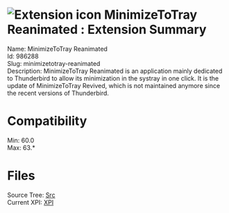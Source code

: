 # ![Extension icon](https://addons.thunderbird.net/user-media/addon_icons/986/986288-64.png?modified=67261e01) MinimizeToTray Reanimated : Extension Summary

Name: MinimizeToTray Reanimated  
Id: 986288  
Slug: minimizetotray-reanimated  
Description: MinimizeToTray Reanimated is an application mainly dedicated to Thunderbird to allow its minimization in the systray in one click. It is the update of MinimizeToTray Revived, which is not maintained anymore since the recent versions of Thunderbird.
  

# Compatibility
Min: 60.0  
Max: 63.*  

# Files

Source Tree: [Src](C:/Dev/Thunderbird/ThunderKdB/xall/x60/986288-minimizetotray-reanimated/src)  
Current XPI: [XPI](C:/Dev/Thunderbird/ThunderKdB/xall/x60/986288-minimizetotray-reanimated/xpi)  



